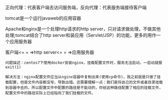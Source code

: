 正向代理：代表客户端去访问服务端，反向代理：代表服务端接待客户端

tomcat是一个运行javaweb的应用容器

Apache和nginx是一个处理http请求的http server，只对请求做处理，不做其他处理;tomcat结合了http server和装应用（Servlet/JSP）的功能，更多的用作一个应用服务器

客户端<= = =>http server<= = =>应用服务器

```
问题描述：centos7下使用docker安装nginx，挂载配置文件时，服务无法启动，一启动就报exit(1)

解决方法：nginx配置文件应当从nginx容器中复制出来(使用cp命令)，我之前就是只做了挂载配置，但是文件内容都没写，导致出错。还需要理解一点：我们是将自己的文件或者目录挂载到容器中去的，所以配置文件中配置的路径是不能动的，你给这种路径配置了相应的挂载文件，配置文件中的路径实际上已经指向了我们挂载的文件。
```